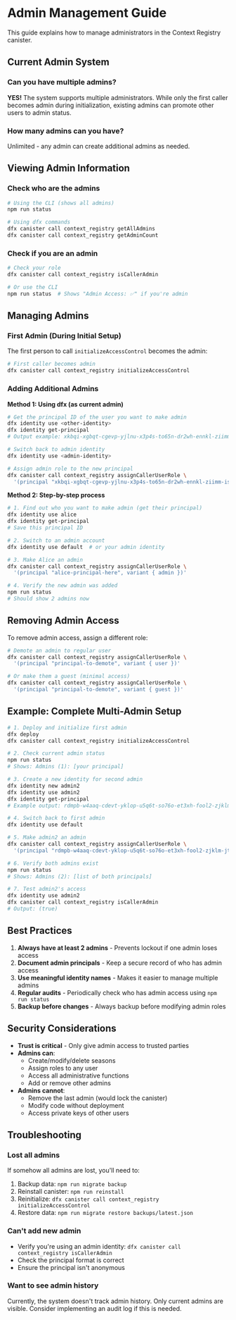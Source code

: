 # Admin Management Guide

This guide explains how to manage administrators in the Context Registry canister.

## Current Admin System

### Can you have multiple admins?
**YES!** The system supports multiple administrators. While only the first caller becomes admin during initialization, existing admins can promote other users to admin status.

### How many admins can you have?
Unlimited - any admin can create additional admins as needed.

## Viewing Admin Information

### Check who are the admins
```bash
# Using the CLI (shows all admins)
npm run status

# Using dfx commands
dfx canister call context_registry getAllAdmins
dfx canister call context_registry getAdminCount
```

### Check if you are an admin
```bash
# Check your role
dfx canister call context_registry isCallerAdmin

# Or use the CLI
npm run status  # Shows "Admin Access: ✅" if you're admin
```

## Managing Admins

### First Admin (During Initial Setup)
The first person to call `initializeAccessControl` becomes the admin:
```bash
# First caller becomes admin
dfx canister call context_registry initializeAccessControl
```

### Adding Additional Admins

**Method 1: Using dfx (as current admin)**
```bash
# Get the principal ID of the user you want to make admin
dfx identity use <other-identity>
dfx identity get-principal
# Output example: xkbqi-xgbqt-cgevp-yjlnu-x3p4s-to65n-dr2wh-ennkl-ziimm-isxfk-uae

# Switch back to admin identity
dfx identity use <admin-identity>

# Assign admin role to the new principal
dfx canister call context_registry assignCallerUserRole \
  '(principal "xkbqi-xgbqt-cgevp-yjlnu-x3p4s-to65n-dr2wh-ennkl-ziimm-isxfk-uae", variant { admin })'
```

**Method 2: Step-by-step process**
```bash
# 1. Find out who you want to make admin (get their principal)
dfx identity use alice
dfx identity get-principal
# Save this principal ID

# 2. Switch to an admin account
dfx identity use default  # or your admin identity

# 3. Make Alice an admin
dfx canister call context_registry assignCallerUserRole \
  '(principal "alice-principal-here", variant { admin })'

# 4. Verify the new admin was added
npm run status
# Should show 2 admins now
```

## Removing Admin Access

To remove admin access, assign a different role:
```bash
# Demote an admin to regular user
dfx canister call context_registry assignCallerUserRole \
  '(principal "principal-to-demote", variant { user })'

# Or make them a guest (minimal access)
dfx canister call context_registry assignCallerUserRole \
  '(principal "principal-to-demote", variant { guest })'
```

## Example: Complete Multi-Admin Setup

```bash
# 1. Deploy and initialize first admin
dfx deploy
dfx canister call context_registry initializeAccessControl

# 2. Check current admin status
npm run status
# Shows: Admins (1): [your principal]

# 3. Create a new identity for second admin
dfx identity new admin2
dfx identity use admin2
dfx identity get-principal
# Example output: rdmpb-w4aaq-cdevt-yklop-u5q6t-so76o-et3xh-fool2-zjklm-jtyfk-pae

# 4. Switch back to first admin
dfx identity use default

# 5. Make admin2 an admin
dfx canister call context_registry assignCallerUserRole \
  '(principal "rdmpb-w4aaq-cdevt-yklop-u5q6t-so76o-et3xh-fool2-zjklm-jtyfk-pae", variant { admin })'

# 6. Verify both admins exist
npm run status
# Shows: Admins (2): [list of both principals]

# 7. Test admin2's access
dfx identity use admin2
dfx canister call context_registry isCallerAdmin
# Output: (true)
```

## Best Practices

1. **Always have at least 2 admins** - Prevents lockout if one admin loses access
2. **Document admin principals** - Keep a secure record of who has admin access
3. **Use meaningful identity names** - Makes it easier to manage multiple admins
4. **Regular audits** - Periodically check who has admin access using `npm run status`
5. **Backup before changes** - Always backup before modifying admin roles

## Security Considerations

- **Trust is critical** - Only give admin access to trusted parties
- **Admins can**:
  - Create/modify/delete seasons
  - Assign roles to any user
  - Access all administrative functions
  - Add or remove other admins
- **Admins cannot**:
  - Remove the last admin (would lock the canister)
  - Modify code without deployment
  - Access private keys of other users

## Troubleshooting

### Lost all admins
If somehow all admins are lost, you'll need to:
1. Backup data: `npm run migrate backup`
2. Reinstall canister: `npm run reinstall`
3. Reinitialize: `dfx canister call context_registry initializeAccessControl`
4. Restore data: `npm run migrate restore backups/latest.json`

### Can't add new admin
- Verify you're using an admin identity: `dfx canister call context_registry isCallerAdmin`
- Check the principal format is correct
- Ensure the principal isn't anonymous

### Want to see admin history
Currently, the system doesn't track admin history. Only current admins are visible.
Consider implementing an audit log if this is needed.